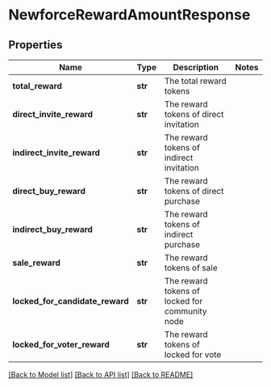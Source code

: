 # NewforceRewardAmountResponse

## Properties
Name | Type | Description | Notes
------------ | ------------- | ------------- | -------------
**total_reward** | **str** | The total reward tokens | 
**direct_invite_reward** | **str** | The reward tokens of direct invitation | 
**indirect_invite_reward** | **str** | The reward tokens of indirect invitation | 
**direct_buy_reward** | **str** | The reward tokens of direct purchase | 
**indirect_buy_reward** | **str** | The reward tokens of indirect purchase | 
**sale_reward** | **str** | The reward tokens of sale | 
**locked_for_candidate_reward** | **str** | The reward tokens of locked for community node | 
**locked_for_voter_reward** | **str** | The reward tokens of locked for vote | 

[[Back to Model list]](../README.md#documentation-for-models) [[Back to API list]](../README.md#documentation-for-api-endpoints) [[Back to README]](../README.md)

